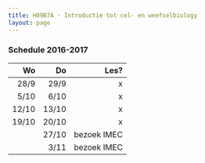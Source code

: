 ```yaml
---
title: H09B7A - Introductie tot cel- en weefselbiology
layout: page
---
```


### Schedule 2016-2017

| Wo | Do | Les? |
|--:|--:|--:|
| 28/9 | 29/9 | x |
| 5/10 | 6/10 | x |
| 12/10 | 13/10 | x |
| 19/10 | 20/10 | x |
|  | 27/10 | bezoek IMEC |
|  | 3/11 | bezoek IMEC |
